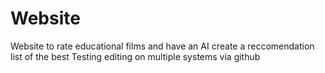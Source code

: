 # Website
Website to rate educational films and have an AI create a reccomendation list of the best
Testing editing on multiple systems via github